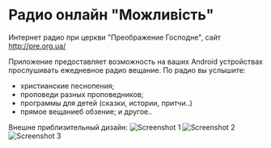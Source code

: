 Радио онлайн "Можливiсть"
=========================
Интернет радио при церкви "Преображение Господне", сайт http://pre.org.ua/

Приложение предоставляет возможность на ваших Android устройствах прослушивать ежедневное радио вещание.
По радио вы услышите:
- христианские песнопения;
- проповеди разных проповедников;
- программы для детей (сказки, истории, притчи..)
- прямое вещаниеб обзение;
и другое..

Внешне приблизительный дизайн:
<img src="http://i6.pixs.ru:/storage/0/7/5/Screenshot_1076295_10779075.png" alt="Screenshot 1"/>
<img src="http://i7.pixs.ru:/storage/0/7/6/Screenshot_1926383_10779076.png" alt="Screenshot 2"/>
<img src="http://i7.pixs.ru:/storage/0/7/8/Screenshot_3874854_10779078.png" alt="Screenshot 3"/>